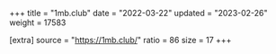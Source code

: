 +++
title = "1mb.club"
date = "2022-03-22"
updated = "2023-02-26"
weight = 17583

[extra]
source = "https://1mb.club/"
ratio = 86
size = 17
+++
